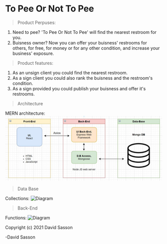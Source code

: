 # To Pee Or Not To Pee

> Product Perpuses:
1. Need to pee? 'To Pee Or Not To Pee' will find the nearest restroom for you.
2. Buisness owner? Now you can offer your buisness' restrooms for others, for free, for money or for any other condition, and increase your business' exposure.

>Product features:
1. As an unsign client you could find the nearest restroom.
2. As a sign client you could also rank the buisness and the restroom's condition.
3. As a sign provided you could publish your buisness and offer it's restrooms.

> Architecture 

MERN architecture:
![Diagram](https://github.com/DavidSasson22/Final-Project/blob/main/mern.JPG?raw=true)

> Data Base 

Collections:
![Diagram](https://github.com/DavidSasson22/To-Pee-or-Not-to-Pee/blob/main/DB.JPG?raw=true)

> Back-End

Functions:
![Diagram](https://github.com/DavidSasson22/To-Pee-or-Not-to-Pee/blob/main/Back-End.JPG?raw=true)


> 
Copyright (c) 2021 David Sasson

-David Sasson

